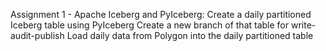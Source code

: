 Assignment 1 - Apache Iceberg and PyIceberg:
Create a daily partitioned Iceberg table using PyIceberg
Create a new branch of that table for write-audit-publish
Load daily data from Polygon into the daily partitioned table

